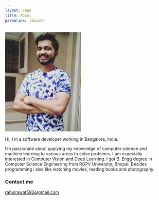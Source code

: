 ```yaml
---
layout: page
title: About
permalink: /about/
---
```

<img src="/images/pic.jpg" width="250">

Hi, I m a software developer working in Bangalore, India. 

I’m passionate about applying my knowledge of computer science and machine learning to various areas to solve problems. I am especially interested in Computer Vision and Deep Learning. I got B. Engg degree in Computer Science Engineering from RGPV University, Bhopal. Besides programming i also like watching movies, reading books and photography. 


### Contact me

[rahulrawat593@gmail.com](mailto:rahulrawat593@gmail.com)